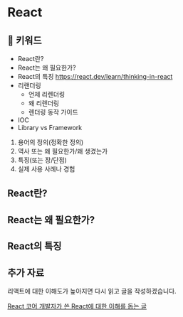 # React

## :whale2: 키워드

* React란?
* React는 왜 필요한가?
* React의 특징 https://react.dev/learn/thinking-in-react
* 리랜더링
  * 언제 리렌더링
  * 왜 리렌더링
  * 렌더링 동작 가이드
* IOC
* Library vs Framework

1. 용어의 정의(정확한 정의)
2. 역사 또는 왜 필요한가/왜 생겼는가
3. 특징(또는 장/단점)
4. 실제 사용 사례나 경험

## React란?

## React는 왜 필요한가?

## React의 특징

## 추가 자료

리액트에 대한 이해도가 높아지면 다시 읽고 글을 작성하겠습니다.

[React 코어 개발자가 쓴 React에 대한 이해를 돕는 글](https://overreacted.io/ko/react-as-a-ui-runtime/)
